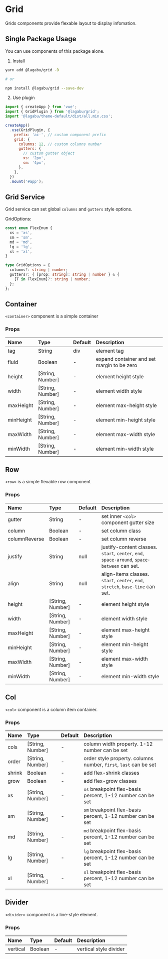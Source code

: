 # Grid

Grids components provide flexable layout to display infomation.

## Single Package Usage

You can use components of this package alone.

1. Install

```bash
yarn add @lagabu/grid -D

# or

npm install @lagabu/grid --save-dev
```

2. Use plugin

```js
import { createApp } from 'vue';
import { GridPlugin } from '@lagabu/grid';
import '@lagabu/theme-default/dist/all.min.css';

createApp()
  .use(GridPlugin, {
    prefix: 'ac-', // custom component prefix
    grid: {
      columns: 12, // custom columns number
      gutters: {
        // custom gutter object
        xs: '2px',
        sm: '4px',
      },
    },
  })
  .mount('#app');
```

## Grid Service

Grid service can set global `columns` and `gutters` style options.

GridOptions:

```ts
const enum FlexEnum {
  xs = 'xs',
  sm = 'sm',
  md = 'md',
  lg = 'lg',
  xl = 'xl',
}

type GridOptions = {
  columns?: string | number;
  gutters?: { [prop: string]: string | number } & {
    [T in FlexEnum]?: string | number;
  };
};
```

## Container

`<container>` component is a simple container

### Props

| Name      | Type               | Default | Description                                |
| :-------- | :----------------- | :------ | :----------------------------------------- |
| tag       | String             | div     | element tag                                |
| fluid     | Boolean            | -       | expand container and set margin to be zero |
| height    | \[String, Number\] | -       | element height style                       |
| width     | \[String, Number\] | -       | element width style                        |
| maxHeight | \[String, Number\] | -       | element max-height style                   |
| minHeight | \[String, Number\] | -       | element min-height style                   |
| maxWidth  | \[String, Number\] | -       | element max-width style                    |
| minWidth  | \[String, Number\] | -       | element min-width style                    |

## Row

`<row>` is a simple flexable row component

### Props

| Name          | Type               | Default | Description                                                                                 |
| :------------ | :----------------- | :------ | :------------------------------------------------------------------------------------------ |
| gutter        | String             | -       | set inner `<col>` component gutter size                                                     |
| column        | Boolean            | -       | set column class                                                                            |
| columnReverse | Boolean            | -       | set column reverse                                                                          |
| justify       | String             | null    | justify-content classes. `start`, `center`, `end`, `space-around`, `space-between` can set. |
| align         | String             | null    | align-items classes. `start`, `center`, `end`, `stretch`, `base-line` can set.              |
| height        | \[String, Number\] | -       | element height style                                                                        |
| width         | \[String, Number\] | -       | element width style                                                                         |
| maxHeight     | \[String, Number\] | -       | element max-height style                                                                    |
| minHeight     | \[String, Number\] | -       | element min-height style                                                                    |
| maxWidth      | \[String, Number\] | -       | element max-width style                                                                     |
| minWidth      | \[String, Number\] | -       | element min-width style                                                                     |

## Col

`<col>` component is a column item container.

### Props

| Name   | Type               | Default | Description                                                      |
| :----- | :----------------- | :------ | :--------------------------------------------------------------- |
| cols   | \[String, Number\] | -       | column width property. 1-12 number can be set                    |
| order  | \[String, Number\] | -       | order style property. columns number, `first`, `last` can be set |
| shrink | Boolean            | -       | add flex-shrink classes                                          |
| grow   | Boolean            | -       | add flex-grow classes                                            |
| xs     | \[String, Number\] | -       | `xs` breakpoint flex-basis percent, 1-12 number can be set       |
| sm     | \[String, Number\] | -       | `sm` breakpoint flex-basis percent, 1-12 number can be set       |
| md     | \[String, Number\] | -       | `md` breakpoint flex-basis percent, 1-12 number can be set       |
| lg     | \[String, Number\] | -       | `lg` breakpoint flex-basis percent, 1-12 number can be set       |
| xl     | \[String, Number\] | -       | `xl` breakpoint flex-basis percent, 1-12 number can be set       |

## Divider

`<divider>` component is a line-style element.

### Props

| Name     | Type    | Default | Description            |
| :------- | :------ | :------ | :--------------------- |
| vertical | Boolean | -       | vertical style divider |
